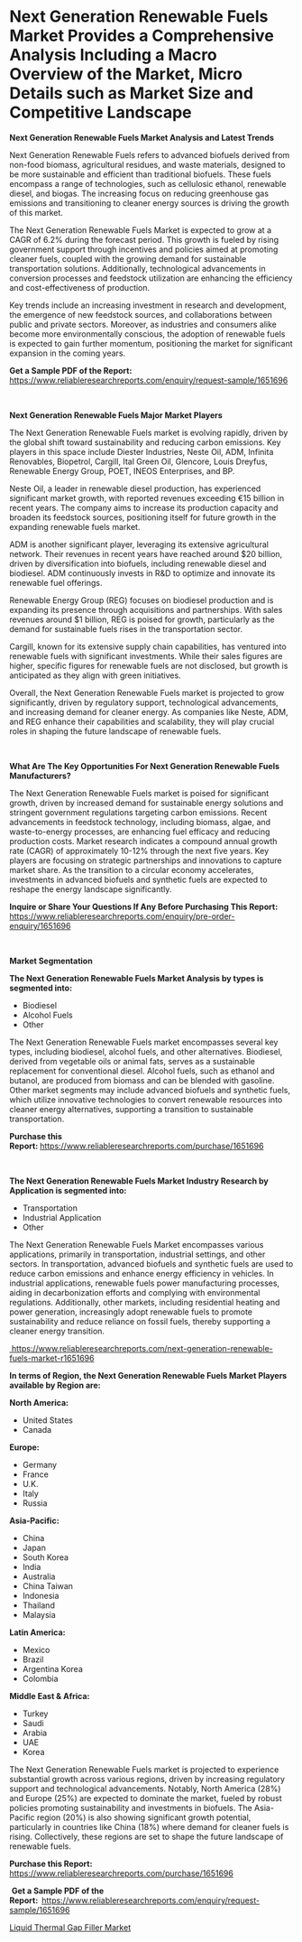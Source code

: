 <p><h1>Next Generation Renewable Fuels Market Provides a Comprehensive Analysis Including a Macro Overview of the Market, Micro Details such as Market Size and Competitive Landscape</h1></p><p><strong>Next Generation Renewable Fuels Market Analysis and Latest Trends</strong></p>
<p><p>Next Generation Renewable Fuels refers to advanced biofuels derived from non-food biomass, agricultural residues, and waste materials, designed to be more sustainable and efficient than traditional biofuels. These fuels encompass a range of technologies, such as cellulosic ethanol, renewable diesel, and biogas. The increasing focus on reducing greenhouse gas emissions and transitioning to cleaner energy sources is driving the growth of this market.</p><p>The Next Generation Renewable Fuels Market is expected to grow at a CAGR of 6.2% during the forecast period. This growth is fueled by rising government support through incentives and policies aimed at promoting cleaner fuels, coupled with the growing demand for sustainable transportation solutions. Additionally, technological advancements in conversion processes and feedstock utilization are enhancing the efficiency and cost-effectiveness of production.</p><p>Key trends include an increasing investment in research and development, the emergence of new feedstock sources, and collaborations between public and private sectors. Moreover, as industries and consumers alike become more environmentally conscious, the adoption of renewable fuels is expected to gain further momentum, positioning the market for significant expansion in the coming years.</p></p>
<p><strong>Get a Sample PDF of the Report:&nbsp;</strong> <a href="https://www.reliableresearchreports.com/enquiry/request-sample/1651696?utm_campaign=2641&utm_medium=2&utm_source=Github&utm_content=ia&utm_term=23032025&utm_id=next-generation-renewable-fuels">https://www.reliableresearchreports.com/enquiry/request-sample/1651696</a></p>
<p>&nbsp;</p>
<p><strong>Next Generation Renewable Fuels Major Market Players</strong></p>
<p><p>The Next Generation Renewable Fuels market is evolving rapidly, driven by the global shift toward sustainability and reducing carbon emissions. Key players in this space include Diester Industries, Neste Oil, ADM, Infinita Renovables, Biopetrol, Cargill, Ital Green Oil, Glencore, Louis Dreyfus, Renewable Energy Group, POET, INEOS Enterprises, and BP.</p><p>Neste Oil, a leader in renewable diesel production, has experienced significant market growth, with reported revenues exceeding €15 billion in recent years. The company aims to increase its production capacity and broaden its feedstock sources, positioning itself for future growth in the expanding renewable fuels market.</p><p>ADM is another significant player, leveraging its extensive agricultural network. Their revenues in recent years have reached around $20 billion, driven by diversification into biofuels, including renewable diesel and biodiesel. ADM continuously invests in R&D to optimize and innovate its renewable fuel offerings.</p><p>Renewable Energy Group (REG) focuses on biodiesel production and is expanding its presence through acquisitions and partnerships. With sales revenues around $1 billion, REG is poised for growth, particularly as the demand for sustainable fuels rises in the transportation sector.</p><p>Cargill, known for its extensive supply chain capabilities, has ventured into renewable fuels with significant investments. While their sales figures are higher, specific figures for renewable fuels are not disclosed, but growth is anticipated as they align with green initiatives.</p><p>Overall, the Next Generation Renewable Fuels market is projected to grow significantly, driven by regulatory support, technological advancements, and increasing demand for cleaner energy. As companies like Neste, ADM, and REG enhance their capabilities and scalability, they will play crucial roles in shaping the future landscape of renewable fuels.</p></p>
<p>&nbsp;</p>
<p><strong>What Are The Key Opportunities For Next Generation Renewable Fuels Manufacturers?</strong></p>
<p><p>The Next Generation Renewable Fuels market is poised for significant growth, driven by increased demand for sustainable energy solutions and stringent government regulations targeting carbon emissions. Recent advancements in feedstock technology, including biomass, algae, and waste-to-energy processes, are enhancing fuel efficacy and reducing production costs. Market research indicates a compound annual growth rate (CAGR) of approximately 10-12% through the next five years. Key players are focusing on strategic partnerships and innovations to capture market share. As the transition to a circular economy accelerates, investments in advanced biofuels and synthetic fuels are expected to reshape the energy landscape significantly.</p></p>
<p><strong>Inquire or Share Your Questions If Any Before Purchasing This Report:</strong> <a href="https://www.reliableresearchreports.com/enquiry/pre-order-enquiry/1651696?utm_campaign=2641&utm_medium=2&utm_source=Github&utm_content=ia&utm_term=23032025&utm_id=next-generation-renewable-fuels">https://www.reliableresearchreports.com/enquiry/pre-order-enquiry/1651696</a></p>
<p>&nbsp;</p>
<p><strong>Market Segmentation</strong></p>
<p><strong>The Next Generation Renewable Fuels Market Analysis by types is segmented into:</strong></p>
<p><ul><li>Biodiesel</li><li>Alcohol Fuels</li><li>Other</li></ul></p>
<p><p>The Next Generation Renewable Fuels market encompasses several key types, including biodiesel, alcohol fuels, and other alternatives. Biodiesel, derived from vegetable oils or animal fats, serves as a sustainable replacement for conventional diesel. Alcohol fuels, such as ethanol and butanol, are produced from biomass and can be blended with gasoline. Other market segments may include advanced biofuels and synthetic fuels, which utilize innovative technologies to convert renewable resources into cleaner energy alternatives, supporting a transition to sustainable transportation.</p></p>
<p><strong>Purchase this Report:&nbsp;</strong><a href="https://www.reliableresearchreports.com/purchase/1651696?utm_campaign=2641&utm_medium=2&utm_source=Github&utm_content=ia&utm_term=23032025&utm_id=next-generation-renewable-fuels">https://www.reliableresearchreports.com/purchase/1651696</a></p>
<p>&nbsp;</p>
<p><strong>The Next Generation Renewable Fuels Market Industry Research by Application is segmented into:</strong></p>
<p><ul><li>Transportation</li><li>Industrial Application</li><li>Other</li></ul></p>
<p><p>The Next Generation Renewable Fuels Market encompasses various applications, primarily in transportation, industrial settings, and other sectors. In transportation, advanced biofuels and synthetic fuels are used to reduce carbon emissions and enhance energy efficiency in vehicles. In industrial applications, renewable fuels power manufacturing processes, aiding in decarbonization efforts and complying with environmental regulations. Additionally, other markets, including residential heating and power generation, increasingly adopt renewable fuels to promote sustainability and reduce reliance on fossil fuels, thereby supporting a cleaner energy transition.</p></p>
<p><a href="https://www.reliableresearchreports.com/next-generation-renewable-fuels-market-r1651696?utm_campaign=2641&utm_medium=2&utm_source=Github&utm_content=ia&utm_term=23032025&utm_id=next-generation-renewable-fuels">&nbsp;https://www.reliableresearchreports.com/next-generation-renewable-fuels-market-r1651696</a></p>
<p><strong>In terms of Region, the Next Generation Renewable Fuels Market Players available by Region are:</strong></p>
<p>
    <p> <strong> North America: </strong>
        <ul>
            <li>United States</li>
            <li>Canada</li>
        </ul>
        </p> 
    <p> <strong> Europe: </strong>
        <ul>
            <li>Germany</li>
            <li>France</li>
            <li>U.K.</li>
            <li>Italy</li>
            <li>Russia</li>
        </ul>
        </p> 
    <p> <strong> Asia-Pacific: </strong>
        <ul>
            <li>China</li>
            <li>Japan</li>
            <li>South Korea</li>
            <li>India</li>
            <li>Australia</li>
            <li>China Taiwan</li>
            <li>Indonesia</li>
            <li>Thailand</li>
            <li>Malaysia</li>
        </ul>
        </p> 
    <p> <strong> Latin America: </strong>
        <ul>
            <li>Mexico</li>
            <li>Brazil</li>
            <li>Argentina Korea</li>
            <li>Colombia</li>
        </ul>
        </p> 
    <p> <strong> Middle East & Africa: </strong>
        <ul>
            <li>Turkey</li>
            <li>Saudi</li>
            <li>Arabia</li>
            <li>UAE</li>
            <li>Korea</li>
        </ul>
    </p>
    </p>
<p><p>The Next Generation Renewable Fuels market is projected to experience substantial growth across various regions, driven by increasing regulatory support and technological advancements. Notably, North America (28%) and Europe (25%) are expected to dominate the market, fueled by robust policies promoting sustainability and investments in biofuels. The Asia-Pacific region (20%) is also showing significant growth potential, particularly in countries like China (18%) where demand for cleaner fuels is rising. Collectively, these regions are set to shape the future landscape of renewable fuels.</p></p>
<p><strong>Purchase this Report: </strong><a href="https://www.reliableresearchreports.com/purchase/1651696?utm_campaign=2641&utm_medium=2&utm_source=Github&utm_content=ia&utm_term=23032025&utm_id=next-generation-renewable-fuels">https://www.reliableresearchreports.com/purchase/1651696</a></p>
<p>&nbsp;<strong>Get a Sample PDF of the Report:&nbsp;&nbsp;</strong><a href="https://www.reliableresearchreports.com/enquiry/request-sample/1651696?utm_campaign=2641&utm_medium=2&utm_source=Github&utm_content=ia&utm_term=23032025&utm_id=next-generation-renewable-fuels">https://www.reliableresearchreports.com/enquiry/request-sample/1651696</a></p>
<p><strong></strong></p>
<p><p><a href="https://github.com/ziogaskangui96/Market-Research-Report-List-1/blob/main/liquid-thermal-gap-filler-market.md?utm_campaign=2641&utm_medium=2&utm_source=Github&utm_content=ia&utm_term=23032025&utm_id=next-generation-renewable-fuels">Liquid Thermal Gap Filler Market</a></p></p>
